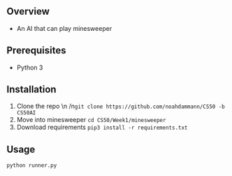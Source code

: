 ## Overview

  - An AI that can play minesweeper

## Prerequisites

  - Python 3

## Installation

1. Clone the repo \n /n``` git clone https://github.com/noahdammann/CS50 -b CS50AI ```
2. Move into minesweeper ``` cd CS50/Week1/minesweeper ```
3. Download requirements ``` pip3 install -r requirements.txt ```

## Usage

```
python runner.py
```
